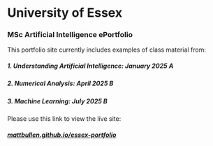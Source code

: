 # University of Essex
### MSc Artificial Intelligence ePortfolio

This portfolio site currently includes examples of class material from:

##### 1. Understanding Artificial Intelligence: January 2025 A
##### 2. Numerical Analysis: April 2025 B
##### 3. Machine Learning: July 2025 B

Please use this link to view the live site:

##### [mattbullen.github.io/essex-portfolio](https://mattbullen.github.io/essex-portfolio/)
